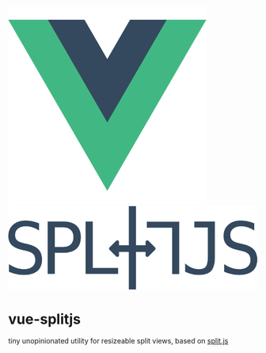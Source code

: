 ![vue-splitjs](./assets/vue.png  "vue-splitjs")
![vue-splitjs](./assets/splitjs.svg "vue-splitjs")

# vue-splitjs
tiny unopinionated utility for resizeable split views, based on [split.js](https://github.com/nathancahill/Split.js)
